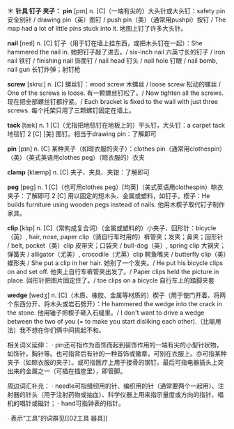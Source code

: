 ☀ <span class="category">**针具 钉子 夹子：**</span>
<span class="vocabulary">**pin**</span> [pɪn] 
<span class="definition">n. [C]（一端有尖的）大头针或大头钉：</span>safety pin 安全别针 / drawing pin（英）图钉 / push pin（美）（通常用pushpi）按钉 / The map had a lot of little pins stuck into it. 地图上钉了许多大头针。

<span class="vocabulary">**nail**</span> [neɪl] 
<span class="definition">n. [C] 钉子（用于钉在墙上挂东西，或把木头钉在一起）：</span>She hammered the nail in. 她把钉子敲了进去。/ six-inch nail 六英寸长的钉子 / iron nail 铁钉 / finishing nail 饰面钉 / nail head 钉头 / nail hole 钉眼 / nail bomb, nail gun 长钉炸弹；射钉枪
           
<span class="vocabulary">**screw**</span> [skru:]
<span class="definition">n. [C] 螺丝钉：</span>wood screw 木螺丝 / loose screw 松动的螺丝 / One of the screws is loose. 有一颗螺丝钉松了。/ Now tighten all the screws. 现在把全部螺丝钉都拧紧。/ Each bracket is fixed to the wall with just three screws. 每个托架只用了三颗螺钉固定在墙上。
           
<span class="vocabulary">**tack**</span> [tæk]
<span class="definition">n. 1 [C]（尤指把地毯钉在地板上的）平头钉，大头钉：</span>a carpet tack 地毯钉 <span class="definition">2 [C] [美] 图钉。相当于drawing pin：</span>了解即可

<span class="vocabulary">**pin**</span> [pɪn] 
<span class="definition">n. [C] 某种夹子（如晾衣服的夹子）：</span>clothes pin（通常用clothespin）（美）（英式英语用clothes peg）（晾衣服的）衣夹
                
<span class="vocabulary">**clamp**</span> [klæmp]
<span class="definition">n. [C] 夹子、夹具、夹钳：</span>了解即可        

<span class="vocabulary">**peg**</span> [peg]
<span class="definition">n. 1 [C]（也可用clothes peg）[均英]（美式英语用clothespin）晾衣夹子：</span>了解即可 <span class="definition">2 [C] 用以固定的短木头、金属或塑料，如钉子，楔子：</span>He builds furniture using wooden pegs instead of nails. 他用木楔子取代钉子制作家具。
           
<span class="vocabulary">**clip**</span> [klɪp]
<span class="definition">n. [C]（常构成复合词）（金属或塑料的）小夹子、回形针：</span>bicycle（英）, hair, nose, paper clip（骑自行车时用的）裤管夹；发夹；鼻夹；回形针 / belt, pocket（美）clip 皮带夹；口袋夹 / bull-dog（英）, spring clip 大钢夹；弹簧夹 / alligator（尤美）, crocodile（尤英）clip 鳄鱼嘴夹 / butterfly clip（美）蝶形夹 / She put a clip in her hair. 她别了一个发夹。/ He put his bicycle clips on and set off. 他夹上自行车裤管夹出发了。/ Paper clips held the picture in place. 回形针把图片固定住了。/ toe clips on a bicycle 自行车上的踏脚夹套

<span class="vocabulary">**wedge**</span> [wedʒ]
<span class="definition">n. [C]（木质、橡胶、金属等材质的）楔子（用于使门开着、将两个东西分开、将木头或岩石劈开）：</span>He hammered the wedge into the crack in the stone. 他用锤子把楔子砸入石缝里。/ I don't want to drive a wedge between the two of you (= to make you start disliking each other).（比喻用法）我不想在你们俩中间挑起不和。

相关词义延伸：
· pin还可指作为首饰而起到装饰作用的一端有尖的小型针状物，如饰针，胸针等。也可指背后有针的一种首饰或徽章，可别在衣服上。亦可指某种夹子（如晾衣服的夹子）。或可指医疗上用于接骨的钢钉。最后可指电器插头上突出来的金属之一（可插在插座里），即管脚。

周边词汇补充：
· needle可指缝纫用的针、编织用的针（通常要两个一起用）、注射器的针头（用于注射药物或抽血）、科学仪器上用来指示量度或方向的指针、唱机的唱针或磁针；
· hand可指钟表的指针。

· 表示“工具”的词群见[[02工具 器具]]
